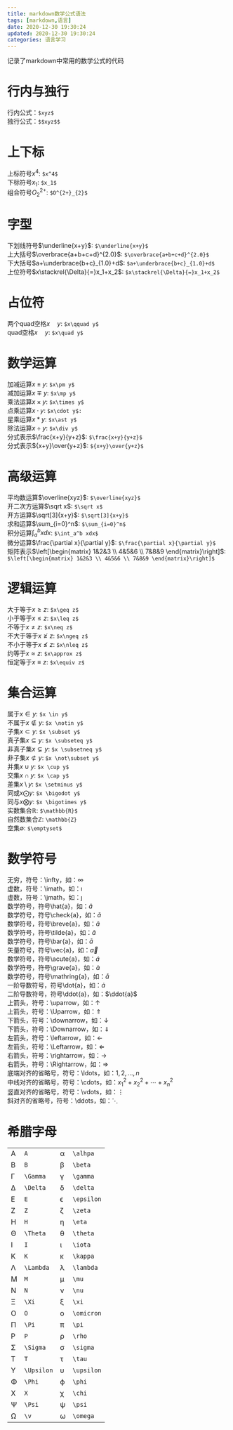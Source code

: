 ```yaml
---
title: markdown数学公式语法
tags: [markdown,语言]
date: 2020-12-30 19:30:24
updated: 2020-12-30 19:30:24
categories: 语言学习
---
```


记录了markdown中常用的数学公式的代码
<!-- more -->

# 行内与独行
行内公式：`$xyz$`  
独行公式：`$$xyz$$`

# 上下标
上标符号$x^4$: `$x^4$`  
下标符号$x_1$: `$x_1$`  
组合符号$O^{2+}_{2}$: `$O^{2+}_{2}$`

# 字型
下划线符号$\underline{x+y}$: `$\underline{x+y}$`  
上大括号$\overbrace{a+b+c+d}^{2.0}$: `$\overbrace{a+b+c+d}^{2.0}$`  
下大括号$a+\underbrace{b+c}_{1.0}+d$: `$a+\underbrace{b+c}_{1.0}+d$`   
上位符号$x\stackrel{\Delta}{=}x_1+x_2$: `$x\stackrel{\Delta}{=}x_1+x_2$`

# 占位符
两个quad空格$x\quad y$: `$x\qquad y$`  
quad空格$x\quad y$: `$x\quad y$`  


# 数学运算
加减运算$x\pm y$: `$x\pm y$`  
减加运算$x\mp y$: `$x\mp y$`  
乘法运算$x\times y$: `$x\times y$`  
点乘运算$x\cdot y$: `$x\cdot y$:`  
星乘运算$x\ast y$: `$x\ast y$`  
除法运算$x\div y$: `$x\div y$`  
分式表示$\frac{x+y}{y+z}$: `$\frac{x+y}{y+z}$`  
分式表示${x+y}\over{y+z}$: `${x+y}\over{y+z}$`  

# 高级运算
平均数运算$\overline{xyz}$: `$\overline{xyz}$`  
开二次方运算$\sqrt x$: `$\sqrt x$`  
开方运算$\sqrt[3]{x+y}$: `$\sqrt[3]{x+y}$`  
求和运算$\sum_{i=0}^n$: `$\sum_{i=0}^n$`  
积分运算$\int_a^b xdx$: `$\int_a^b xdx$`  
微分运算$\frac{\partial x}{\partial y}$: `$\frac{\partial x}{\partial y}$`  
矩阵表示$\left[\begin{matrix} 1&2&3 \\ 4&5&6 \\ 7&8&9 \end{matrix}\right]$: `$\left[\begin{matrix} 1&2&3 \\ 4&5&6 \\ 7&8&9 \end{matrix}\right]$`  

# 逻辑运算
大于等于$x\geq z$: `$x\geq z$`  
小于等于$x\leq z$: `$x\leq z$`  
不等于$x\neq z$: `$x\neq z$`  
不大于等于$x\ngeq z$: `$x\ngeq z$`  
不小于等于$x\nleq z$: `$x\nleq z$`  
约等于$x\approx z$: `$x\approx z$`  
恒定等于$x\equiv z$: `$x\equiv z$`  

# 集合运算
属于$x \in y$: `$x \in y$`  
不属于$x \notin y$: `$x \notin y$`  
子集$x \subset y$: `$x \subset y$`  
真子集$x \subseteq y$: `$x \subseteq y$`  
非真子集$x \subsetneq y$: `$x \subsetneq y$`  
非子集$x \not\subset y$: `$x \not\subset y$`  
并集$x \cup y$: `$x \cup y$`  
交集$x \cap y$: `$x \cap y$`  
差集$x \setminus y$: `$x \setminus y$`  
同或$x \bigodot y$: `$x \bigodot y$`  
同与$x \bigotimes y$: `$x \bigotimes y$`  
实数集合$\mathbb{R}$: `$\mathbb{R}$`  
自然数集合$\mathbb{Z}$: `\mathbb{Z}`  
空集$\emptyset$: `$\emptyset$`  

# 数学符号
无穷，符号：\infty，如：$\infty$  
虚数，符号：\imath，如：$\imath$  
虚数，符号：\jmath，如：$\jmath$  
数学符号，符号\hat{a}，如：$\hat{a}$  
数学符号，符号\check{a}，如：$\check{a}$  
数学符号，符号\breve{a}，如：$\breve{a}$  
数学符号，符号\tilde{a}，如：$\tilde{a}$  
数学符号，符号\bar{a}，如：$\bar{a}$  
矢量符号，符号\vec{a}，如：$\vec{a}$  
数学符号，符号\acute{a}，如：$\acute{a}$  
数学符号，符号\grave{a}，如：$\grave{a}$  
数学符号，符号\mathring{a}，如：$\mathring{a}$  
一阶导数符号，符号\dot{a}，如：$\dot{a}$  
二阶导数符号，符号\ddot{a}，如：$\ddot{a}$  
上箭头，符号：\uparrow，如：$\uparrow$  
上箭头，符号：\Uparrow，如：$\Uparrow$  
下箭头，符号：\downarrow，如：$\downarrow$  
下箭头，符号：\Downarrow，如：$\Downarrow$  
左箭头，符号：\leftarrow，如：$\leftarrow$  
左箭头，符号：\Leftarrow，如：$\Leftarrow$  
右箭头，符号：\rightarrow，如：$\rightarrow$  
右箭头，符号：\Rightarrow，如：$\Rightarrow$  
底端对齐的省略号，符号：\ldots，如：$1,2,\ldots,n$  
中线对齐的省略号，符号：\cdots，如：$x_1^2 + x_2^2 + \cdots + x_n^2$  
竖直对齐的省略号，符号：\vdots，如：$\vdots$  
斜对齐的省略号，符号：\ddots，如：$\ddots$  

# 希腊字母
| |             | |          | 
|-|     ---     |-|    ---   |
|A|`A`          |α|	`\alhpa`
|B|	`B`         |β|	`\beta`
|Γ|	`\Gamma`    |γ|	`\gamma`
|Δ|	`\Delta`	|δ|	`\delta`
|E|	`E`	        |ϵ|	`\epsilon`
|Z|	`Z`	        |ζ|	`\zeta`
|H|	`H`	        |η|	`\eta`
|Θ|	`\Theta`	|θ|	`\theta`
|I|	`I`	        |ι|	`\iota`
|K|	`K`	        |κ|	`\kappa`
|Λ|	`\Lambda`	|λ|	`\lambda`
|M|	`M`	        |μ|	`\mu`
|N|	`N`	        |ν|	`\nu`
|Ξ|	`\Xi`	    |ξ|	`\xi`
|O|	`O`	        |ο|	`\omicron`
|Π|	`\Pi`	    |π|	`\pi`
|P|	`P`	        |ρ|	`\rho`
|Σ|	`\Sigma`	|σ|	`\sigma`
|T|	`T`	        |τ|	`\tau`
|Υ|	`\Upsilon`	|υ|	`\upsilon`
|Φ|	`\Phi`	    |ϕ|	`\phi`
|X|	`X`	        |χ|	`\chi`
|Ψ|	`\Psi`  	|ψ|	`\psi`
|Ω|	`\v`	    |ω|	`\omega`

